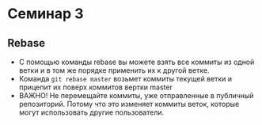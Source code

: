 # Семинар 3

## Rebase

* С помощью команды rebase вы можете взять все коммиты из одной ветки и в том же порядке применить их к другой ветке.
* Команда ```git rebase master``` возьмет коммиты текущей ветки и прицепит их поверх коммитов вертки master
* ВАЖНО! Не перемещайте коммиты, уже отправленные в публичный репозиторий. Потому что это изменяет коммиты веток, которые могут использовать другие пользователи.
